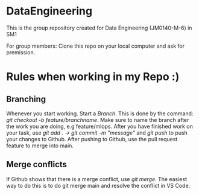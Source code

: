 # DataEngineering
This is the group repository created for  Data Engineering (JM0140-M-6) in SM1

For group members: Clone this repo on your local computer and ask for premission. 
# Rules when working in my Repo :)

## Branching
Whenever you start working. Start a *Branch*. This is done by the command: _git checkout -b feature/branchname_.
Make sure to name the branch after the work you are doing, e.g feature/mlops. After you have finished work
on your task, use _git add . -> git commit -m "message"_ and _git push_ to push your changes to Github.
After pushing to Github, use the pull request feature to merge into main.

## Merge conflicts
If Github shows that there is a merge conflict, use _git merge_. The easiest way to do this is to do git merge main and resolve the conflict in VS Code. 
